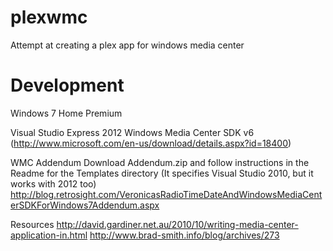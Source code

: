 plexwmc
=======

Attempt at creating a plex app for windows media center

Development
===========

Windows 7 Home Premium

Visual Studio Express 2012
Windows Media Center SDK v6 (http://www.microsoft.com/en-us/download/details.aspx?id=18400)

WMC Addendum
Download Addendum.zip and follow instructions in the Readme for the Templates directory (It specifies Visual Studio 2010, but it works with 2012 too)
http://blog.retrosight.com/VeronicasRadioTimeDateAndWindowsMediaCenterSDKForWindows7Addendum.aspx

Resources
http://david.gardiner.net.au/2010/10/writing-media-center-application-in.html
http://www.brad-smith.info/blog/archives/273